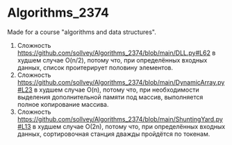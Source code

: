 # Algorithms_2374
Made for a course "algorithms and data structures".
1) Сложность https://github.com/sollvey/Algorithms_2374/blob/main/DLL.py#L62  в худшем случае O(n/2), потому что, при определённых входных данных, список проитерирует половину элементов.
2) Сложность https://github.com/sollvey/Algorithms_2374/blob/main/DynamicArray.py#L23 в худшем случае O(n), потому что, при необходимости выделения дополнительной памяти под массив, выполняется полное копирование массива.  
3) Сложность https://github.com/sollvey/Algorithms_2374/blob/main/ShuntingYard.py#L13 в худшем случае O(2n), потому что, при определённых входных данных, сортировочная станция дважды пройдётся по токенам.
